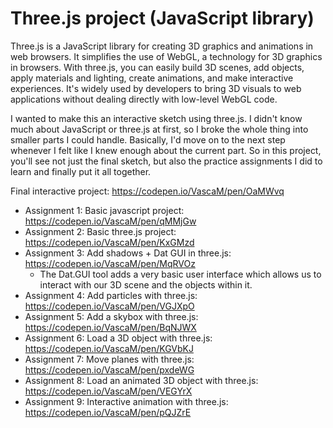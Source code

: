 # Three.js project (JavaScript library)

Three.js is a JavaScript library for creating 3D graphics and animations in web browsers. It simplifies the use of WebGL, a technology for 3D graphics in browsers. With three.js, you can easily build 3D scenes, add objects, apply materials and lighting, create animations, and make interactive experiences. It's widely used by developers to bring 3D visuals to web applications without dealing directly with low-level WebGL code.

I wanted to make this an interactive sketch using three.js. I didn't know much about JavaScript or three.js at first, so I broke the whole thing into smaller parts I could handle. Basically, I'd move on to the next step whenever I felt like I knew enough about the current part. So in this project, you'll see not just the final sketch, but also the practice assignments I did to learn and finally put it all together.

Final interactive project: https://codepen.io/VascaM/pen/OaMWvq 

- Assignment 1: Basic javascript project: https://codepen.io/VascaM/pen/qMMjGw
- Assignment 2: Basic three.js project: https://codepen.io/VascaM/pen/KxGMzd
- Assignment 3: Add shadows + Dat GUI in three.js: https://codepen.io/VascaM/pen/MqRVOz 
  - The Dat.GUI tool adds a very basic user interface which allows us to interact with our 3D scene and the objects within it.
- Assignment 4: Add particles with three.js: https://codepen.io/VascaM/pen/VGJXpO
- Assignment 5: Add a skybox with three.js: https://codepen.io/VascaM/pen/BqNJWX
- Assignment 6: Load a 3D object with three.js: https://codepen.io/VascaM/pen/KGVbKJ 
- Assignment 7: Move planes with three.js: https://codepen.io/VascaM/pen/pxdeWG 
- Assignment 8: Load an animated 3D object with three.js: https://codepen.io/VascaM/pen/VEGYrX 
- Assignment 9: Interactive animation with three.js: https://codepen.io/VascaM/pen/pQJZrE 
